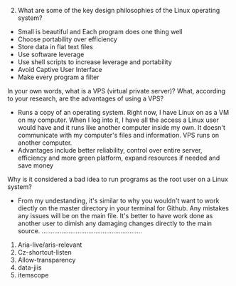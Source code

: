 2. What are some of the key design philosophies of the Linux operating system?
- Small is beautiful and Each program does one thing well
- Choose portability over efficiency
- Store data in flat text files
- Use software leverage
- Use shell scripts to increase leverage and portability
- Avoid Captive User Interface
- Make every program a filter

In your own words, what is a VPS (virtual private server)? What, according to your research, are the advantages of using a VPS?
- Runs a copy of an operating system. Right now, I have 
  Linux on as a VM on my computer. When I log into it, I have all the access a Linux user would have and it runs like another computer inside my own. It doesn't communicate with my computer's files and information. VPS runs on another computer. 
- Advantages include better reliability, control over 
  entire server, efficiency and more green platform, expand resources if needed and save money

Why is it considered a bad idea to run programs as the root user on a Linux system?
- From my undestanding, it's similar to why you wouldn't 
  want to work diectly on the master directory in your terminal for Github. Any mistakes any issues will be on the main file. It's better to have work done as another user to dimish any damaging changes directly to the main source.
........................................................

 1. Aria-live/aris-relevant
 2. Cz-shortcut-listen
 3. Allow-transparency
 4. data-jiis
 5. itemscope
